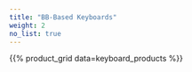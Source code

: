 ```yaml
---
title: "BB-Based Keyboards"
weight: 2
no_list: true
---
```


{{% product_grid data=keyboard_products %}}
